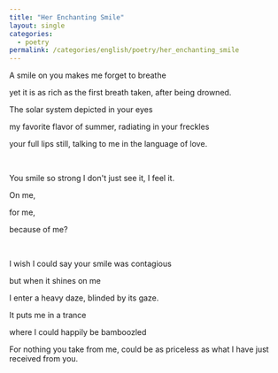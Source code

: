 ```yaml
---
title: "Her Enchanting Smile"
layout: single
categories:
  - poetry
permalink: /categories/english/poetry/her_enchanting_smile
---
```


A smile on you makes me forget to breathe

yet it is as rich as the first breath taken, after being drowned.

The solar system depicted in your eyes

my favorite flavor of summer, radiating in your freckles

your full lips still, talking to me in the language of love.

&nbsp;  

You smile so strong I don't just see it, I feel it.

On me,

for me,

because of me?

&nbsp;  

I wish I could say your smile was contagious

but when it shines on me

I enter a heavy daze, blinded by its gaze.

It puts me in a trance

where I could happily be bamboozled

For nothing you take from me, could be as priceless as what I have just received from you.
